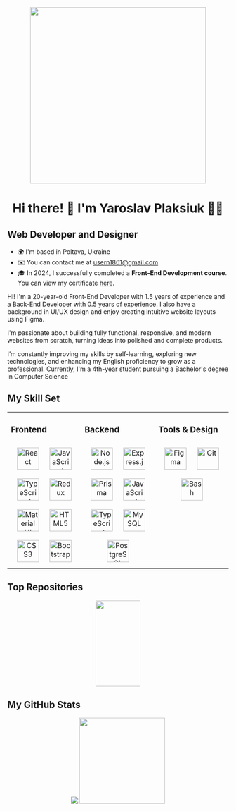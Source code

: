 <div align="center">
 <img src="https://64.media.tumblr.com/13d2c753eed929097cc13bbb1d3e482c/67441800327766fc-96/s1920x1080/fe67f6e7feaaf682aa84cd0280cbb4eed24e9dea.gif" align="center" height="400px"/>
</div>  

<h1 align="center">Hi there! 👋 I'm Yaroslav Plaksiuk 👨‍💻</h1>

## Web Developer and Designer

* 🌍  I'm based in Poltava, Ukraine
* ✉️  You can contact me at [usern1861@gmail.com](mailto:usern1861@gmail.com)
* 🎓 In 2024, I successfully completed a **Front-End Development course**. You can view my certificate [here](https://github.com/username/repository/blob/main/certificates/Certificate_Front-end_Plaksiuk_Yaroslav.pdf).


Hi! I'm a 20-year-old Front-End Developer with 1.5 years of experience and a Back-End Developer with 0.5 years of experience. I also have a background in UI/UX design and enjoy creating intuitive website layouts using Figma.

I'm passionate about building fully functional, responsive, and modern websites from scratch, turning ideas into polished and complete products.

I’m constantly improving my skills by self-learning, exploring new technologies, and enhancing my English proficiency to grow as a professional. Currently, I'm a 4th-year student pursuing a Bachelor's degree in Computer Science


## My Skill Set
<table align="center" style="margin: 0 auto; width: 100%;">
  <tr width="100%">
    <td valign="top" width="33%">
      
  ### Frontend
  <div align="center">  
  <a href="https://reactjs.org/" target="_blank"><img style="margin: 10px" src="https://profilinator.rishav.dev/skills-assets/react-original-wordmark.svg" alt="React" height="50" /></a>  
  <a href="https://www.javascript.com/" target="_blank"><img style="margin: 10px" src="https://profilinator.rishav.dev/skills-assets/javascript-original.svg" alt="JavaScript" height="50" /></a>  
  <a href="https://www.typescriptlang.org/" target="_blank"><img style="margin: 10px" src="https://profilinator.rishav.dev/skills-assets/typescript-original.svg" alt="TypeScript" height="50" /></a>  
  <a href="https://redux.js.org/" target="_blank"><img style="margin: 10px" src="https://profilinator.rishav.dev/skills-assets/redux-original.svg" alt="Redux" height="50" /></a>  
  <a href="https://mui.com/" target="_blank"><img style="margin: 10px" src="https://profilinator.rishav.dev/skills-assets/mui.png" alt="Material UI" height="50" /></a>
  <a href="https://en.wikipedia.org/wiki/HTML5" target="_blank"><img style="margin: 10px" src="https://profilinator.rishav.dev/skills-assets/html5-original-wordmark.svg" alt="HTML5" height="50" /></a>
  <a href="https://www.w3schools.com/css/" target="_blank"><img style="margin: 10px" src="https://profilinator.rishav.dev/skills-assets/css3-original-wordmark.svg" alt="CSS3" height="50" /></a>
  <a href="https://getbootstrap.com/docs/3.4/javascript/" target="_blank"><img style="margin: 10px" src="https://profilinator.rishav.dev/skills-assets/bootstrap-plain.svg" alt="Bootstrap" height="50" /></a>
  </div>
    </td>
    <td valign="top" width="33%">
      
  ### Backend
  <div align="center">  
  <a href="https://nodejs.org/" target="_blank"><img style="margin: 10px" src="https://profilinator.rishav.dev/skills-assets/nodejs-original-wordmark.svg" alt="Node.js" height="50" /></a>  
  <a href="https://expressjs.com/" target="_blank"><img style="margin: 10px" src="https://profilinator.rishav.dev/skills-assets/express-original-wordmark.svg" alt="Express.js" height="50" /></a>  
  <a href="https://www.prisma.io/" target="_blank"><img style="margin: 10px" src="https://profilinator.rishav.dev/skills-assets/prisma.png" alt="Prisma" height="50" /></a>
  <a href="https://www.javascript.com/" target="_blank"><img style="margin: 10px" src="https://profilinator.rishav.dev/skills-assets/javascript-original.svg" alt="JavaScript" height="50" /></a>  
  <a href="https://www.typescriptlang.org/" target="_blank"><img style="margin: 10px" src="https://profilinator.rishav.dev/skills-assets/typescript-original.svg" alt="TypeScript" height="50" /></a>  
  <a href="https://www.mysql.com/" target="_blank"><img style="margin: 10px" src="https://profilinator.rishav.dev/skills-assets/mysql-original-wordmark.svg" alt="MySQL" height="50" /></a>  
  <a href="https://www.postgresql.org/" target="_blank"><img style="margin: 10px" src="https://profilinator.rishav.dev/skills-assets/postgresql-original-wordmark.svg" alt="PostgreSQL" height="50" /></a>  
  </div>
    </td>
    <td valign="top" width="33%">
      
  ### Tools & Design
  <div align="center">  
  <a href="https://www.figma.com/" target="_blank"><img style="margin: 10px" src="https://profilinator.rishav.dev/skills-assets/figma-icon.svg" alt="Figma" height="50" /></a>  
  <a href="https://github.com/" target="_blank"><img style="margin: 10px" src="https://profilinator.rishav.dev/skills-assets/git-scm-icon.svg" alt="Git" height="50" /></a>  
  <a href="https://www.gnu.org/software/bash/" target="_blank"><img style="margin: 10px" src="https://profilinator.rishav.dev/skills-assets/gnu_bash-icon.svg" alt="Bash" height="50" /></a>  
  </div>
</td>
  </tr>
</table>


## Top Repositories

<div width="100%" align="center">
  <a href="https://github.com/Semikq/Umami-House">
    <img width="45%" height="195px" src="https://github-readme-stats.vercel.app/api/pin/?username=Semikq&repo=Umami-House&title_color=ffffff&text_color=ffffff&icon_color=f97316&bg_color=1c1917&hide_border=true&locale=en"/>
  </a>
</div>

## My GitHub Stats

<div align="center">
    <img src="https://github-readme-stats.vercel.app/api?username=Semikq&show_icons=true&theme=dark"/>
    <img src="https://github-readme-stats.vercel.app/api/top-langs/?username=anuraghazra&layout=donut&theme=dark" height="195px"/>
</div>
